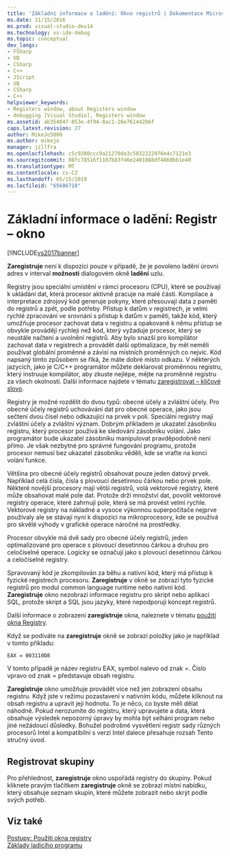 ```yaml
---
title: 'Základní informace o ladění: Okno registrů | Dokumentace Microsoftu'
ms.date: 11/15/2016
ms.prod: visual-studio-dev14
ms.technology: vs-ide-debug
ms.topic: conceptual
dev_langs:
- FSharp
- VB
- CSharp
- C++
- JScript
- VB
- CSharp
- C++
helpviewer_keywords:
- Registers window, about Registers window
- debugging [Visual Studio], Registers window
ms.assetid: ab354047-053e-4f94-8ac1-26e761442b6f
caps.latest.revision: 27
author: MikeJo5000
ms.author: mikejo
manager: jillfra
ms.openlocfilehash: c5c9380ccc9a21270da3c5832222976e4c7121e3
ms.sourcegitcommit: 08fc78516f1107b83f46e2401888df4868bb1e40
ms.translationtype: MT
ms.contentlocale: cs-CZ
ms.lasthandoff: 05/15/2019
ms.locfileid: "65686718"
---
```

# <a name="debugging-basics-registers-window"></a>Základní informace o ladění: Registr – okno
[!INCLUDE[vs2017banner](../includes/vs2017banner.md)]

**Zaregistruje** není k dispozici pouze v případě, že je povoleno ladění úrovni adres v interval **možnosti** dialogovém okně **ladění** uzlu.  
  
 Registry jsou speciální umístění v rámci procesoru (CPU), které se používají k ukládání dat, která procesor aktivně pracuje na malé části. Kompilace a interpretace zdrojový kód generuje pokyny, které přesouvají data z paměti do registrů a zpět, podle potřeby. Přístup k datům v registrech, je velmi rychlé zpracování ve srovnání s přístup k datům v paměti, takže kód, který umožňuje procesor zachovat data v registru a opakovaně k němu přístup se obvykle provádějí rychleji než kód, který vyžaduje procesor, který se neustále načtení a uvolnění registrů. Aby bylo snazší pro kompilátor zachovat data v registrech a provádět další optimalizace, by měl neměli používat globální proměnné a závisí na místních proměnných co nejvíc. Kód napsaný tímto způsobem se říká, že máte dobré místo odkazu. V některých jazycích, jako je C/C++ programátor můžete deklarovat proměnnou registru, který instruuje kompilátor, aby zkuste nejlépe, mějte na proměnné registru za všech okolností. Další informace najdete v tématu [zaregistrovat – klíčové slovo](https://msdn.microsoft.com/5b66905a-2f7f-4918-bb55-5e66d4bc50f9).  
  
 Registry je možné rozdělit do dvou typů: obecné účely a zvláštní účely. Pro obecné účely registrů uchovávání dat pro obecné operace, jako jsou sečtení dvou čísel nebo odkazující na prvek v poli. Speciální registry mají zvláštní účely a zvláštní význam. Dobrým příkladem je ukazatel zásobníku registru, který procesor používá ke sledování zásobníku volání. Jako programátor bude ukazatel zásobníku manipulovat pravděpodobně není přímo. Je však nezbytné pro správné fungování programu, protože procesor nemusí bez ukazatel zásobníku věděli, kde se vraťte na konci volání funkce.  
  
 Většina pro obecné účely registrů obsahovat pouze jeden datový prvek. Například celá čísla, čísla s plovoucí desetinnou čárkou nebo prvek pole. Některé novější procesory mají větší registrů, volá vektorové registry, které může obsahovat malé pole dat. Protože drží množství dat, povolit vektorové registry operace, které zahrnují pole, která se má provést velmi rychle. Vektorové registry na nákladné a vysoce výkonnou superpočítače nejprve používaly ale se stávají nyní k dispozici na mikroprocesory, kde se používá pro skvělé výhody v grafické operace náročné na prostředky.  
  
 Procesor obvykle má dvě sady pro obecné účely registrů, jeden optimalizované pro operace s plovoucí desetinnou čárkou a druhou pro celočíselné operace. Logicky se označují jako s plovoucí desetinnou čárkou a celočíselné registry.  
  
 Spravovaný kód je zkompilován za běhu a nativní kód, který má přístup k fyzické registrech procesoru. **Zaregistruje** v okně se zobrazí tyto fyzické registrů pro modul common language runtime nebo nativní kód. **Zaregistruje** okno nezobrazí informace registru pro skript nebo aplikaci SQL, protože skript a SQL jsou jazyky, které nepodporují koncept registrů.  
  
 Další informace o zobrazení **zaregistruje** okna, naleznete v tématu [použití okna Registry](../debugger/how-to-use-the-registers-window.md).  
  
 Když se podíváte na **zaregistruje** okně se zobrazí položky jako je například v tomto příkladu:  
  
```  
EAX = 003110D8  
```  
  
 V tomto případě je název registru EAX, symbol nalevo od znak =. Číslo vpravo od znak = představuje obsah registru.  
  
 **Zaregistruje** okno umožňuje provádět více než jen zobrazení obsahu registru. Když jste v režimu pozastavení v nativním kódu, můžete kliknout na obsah registru a upravit její hodnotu. To je něco, co byste měli dělat náhodně. Pokud nerozumíte do registru, který upravujete a data, která obsahuje výsledek nepozorný úpravy by mohla být selhání program nebo jiné nežádoucí důsledky. Bohužel podrobné vysvětlení registr sady různých procesorů Intel a kompatibilní s verzí Intel dalece přesahuje rozsah Tento stručný úvod.  
  
## <a name="register-groups"></a>Registrovat skupiny  
 Pro přehlednost, **zaregistruje** okno uspořádá registry do skupiny. Pokud kliknete pravým tlačítkem **zaregistruje** okně se zobrazí místní nabídku, který obsahuje seznam skupin, které můžete zobrazit nebo skrýt podle svých potřeb.  
  
## <a name="see-also"></a>Viz také  
 [Postupy: Použití okna registry](../debugger/how-to-use-the-registers-window.md)   
 [Základy ladicího programu](../debugger/debugger-basics.md)
